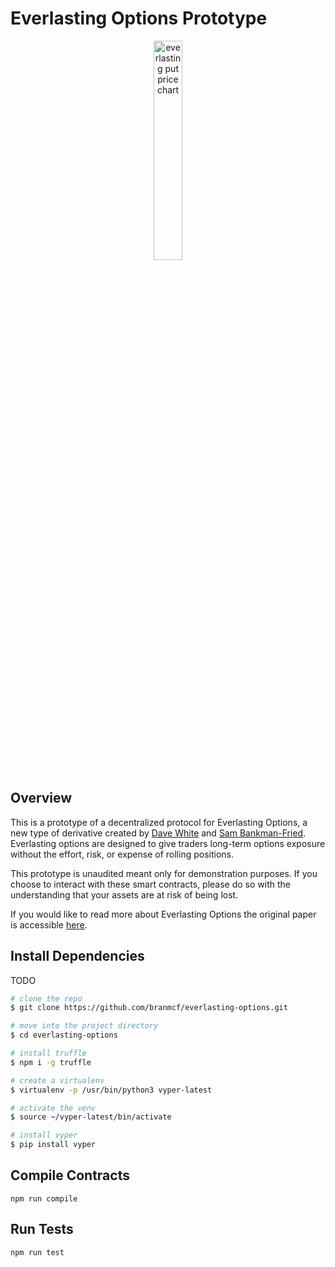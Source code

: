 # Everlasting Options Prototype
 <p align="center"> 
    <img 
        src="https://user-images.githubusercontent.com/8098163/119282447-b016a880-bc07-11eb-86ba-6ee503b40f2c.png" 
        alt="everlasting put price chart" 
        height="30%"
        width="30%">
 </p>

## Overview
This is a prototype of a decentralized protocol for Everlasting Options, a new type of derivative created by [Dave White](https://twitter.com/_Dave__White_) and [Sam Bankman-Fried](https://twitter.com/SBF_Alameda). Everlasting options are designed to give traders long-term options exposure without the effort, risk, or expense of rolling positions. 

This prototype is unaudited meant only for demonstration purposes. If you choose to interact with these smart contracts, please do so with the understanding that your assets are at risk of being lost.

If you would like to read more about Everlasting Options the original paper is accessible [here](https://www.paradigm.xyz/papers/everlasting_options.pdf).

## Install Dependencies
TODO
```bash
# clone the repo
$ git clone https://github.com/branmcf/everlasting-options.git

# move into the project directory
$ cd everlasting-options

# install truffle
$ npm i -g truffle

# create a virtualenv
$ virtualenv -p /usr/bin/python3 vyper-latest

# activate the venv
$ source ~/vyper-latest/bin/activate

# install vyper
$ pip install vyper
```

## Compile Contracts
`npm run compile`

## Run Tests
`npm run test`
